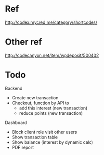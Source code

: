 # Ref
http://codex.mycred.me/category/shortcodes/

# Other ref
http://codecanyon.net/item/wpdeposit/500402

# Todo

Backend
- Create new transaction
- Checkout, function by API to
	+ add this interest (new transaction)
	+ reduce points (new transaction)

Dashboard
- Block client role visit other users
- Show transaction table
- Show balance (interest by dynamic calc)
- PDF report